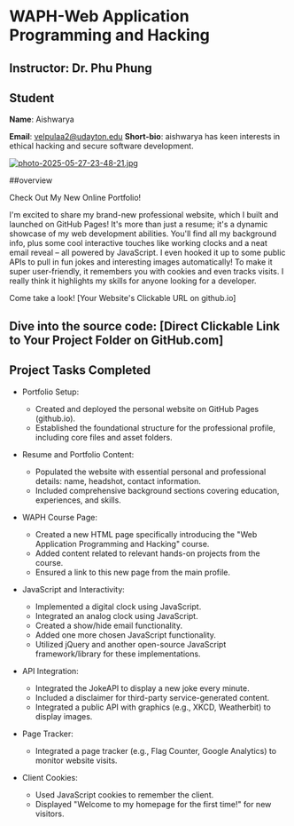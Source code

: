 # WAPH-Web Application Programming and Hacking

## Instructor: Dr. Phu Phung

## Student

**Name**: Aishwarya

**Email**: velpulaa2@udayton.edu
**Short-bio**: aishwarya has keen interests in ethical hacking and secure software development. 

[![photo-2025-05-27-23-48-21.jpg](https://i.postimg.cc/52kY9cfN/photo-2025-05-27-23-48-21.jpg)](https://postimg.cc/5XLNpRHZ)


##overview

Check Out My New Online Portfolio!

I'm excited to share my brand-new professional website, which I built and launched on GitHub Pages! It's more than just a resume; it's a dynamic showcase of my web development abilities. You'll find all my background info, plus some cool interactive touches like working clocks and a neat email reveal – all powered by JavaScript. I even hooked it up to some public APIs to pull in fun jokes and interesting images automatically! To make it super user-friendly, it remembers you with cookies and even tracks visits. I really think it highlights my skills for anyone looking for a developer.

Come take a look! [Your Website's Clickable URL on github.io]

Dive into the source code: [Direct Clickable Link to Your Project Folder on GitHub.com]
---

## Project Tasks Completed

* Portfolio Setup:
    - Created and deployed the personal website on GitHub Pages (github.io).
    - Established the foundational structure for the professional profile, including core files and asset folders.


* Resume and Portfolio Content:
    * Populated the website with essential personal and professional details: name, headshot, contact information.
    * Included comprehensive background sections covering education, experiences, and skills.


* WAPH Course Page:
    * Created a new HTML page specifically introducing the "Web Application Programming and Hacking" course.
    * Added content related to relevant hands-on projects from the course.
    * Ensured a link to this new page from the main profile.


* JavaScript and Interactivity:
    * Implemented a digital clock using JavaScript.
    * Integrated an analog clock using JavaScript.
    * Created a show/hide email functionality.
    * Added one more chosen JavaScript functionality.
    * Utilized jQuery and another open-source JavaScript framework/library for these implementations.


* API Integration:
    * Integrated the JokeAPI to display a new joke every minute.
    * Included a disclaimer for third-party service-generated content.
    * Integrated a public API with graphics (e.g., XKCD, Weatherbit) to display images.


* Page Tracker:
    * Integrated a page tracker (e.g., Flag Counter, Google Analytics) to monitor website visits.


* Client Cookies:
    * Used JavaScript cookies to remember the client.
    * Displayed "Welcome to my homepage for the first time!" for new visitors.
    